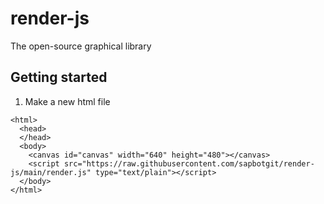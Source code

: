 # render-js
The open-source graphical library
## Getting started
1. Make a new html file
```
<html>
  <head>
  </head>
  <body>
    <canvas id="canvas" width="640" height="480"></canvas>
    <script src="https://raw.githubusercontent.com/sapbotgit/render-js/main/render.js" type="text/plain"></script>
  </body>
</html>
```
